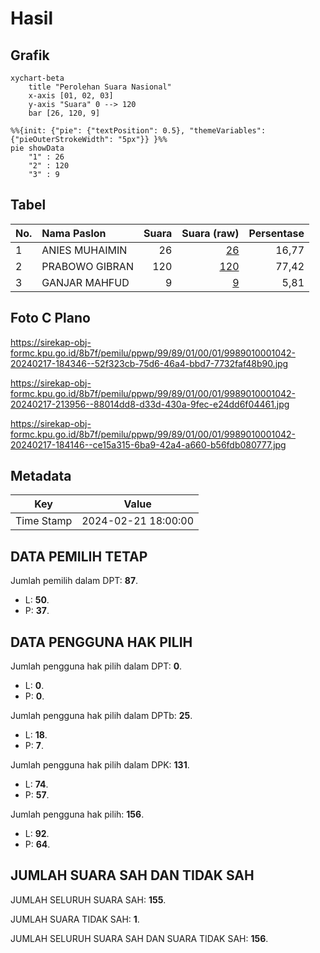 # Hasil

## Grafik

```mermaid
xychart-beta
    title "Perolehan Suara Nasional"
    x-axis [01, 02, 03]
    y-axis "Suara" 0 --> 120
    bar [26, 120, 9]
```

```mermaid
%%{init: {"pie": {"textPosition": 0.5}, "themeVariables": {"pieOuterStrokeWidth": "5px"}} }%%
pie showData
    "1" : 26
    "2" : 120
    "3" : 9
```

## Tabel

| No. | Nama Paslon    | Suara | Suara (raw) | Persentase |
|:--- |:-------------- | -----:| -----------:| ----------:|
| 1   | ANIES MUHAIMIN | 26    | [26][p-1]   | 16,77      |
| 2   | PRABOWO GIBRAN | 120   | [120][p-2]  | 77,42      |
| 3   | GANJAR MAHFUD  | 9     | [9][p-3]    | 5,81       |


[p-1]: https://github.com/gigit-pemilu/pemilu-2024/blob/main/pilpres/hitung-suara/sub/99-luar-negeri/sub/89-penang-malaysia/sub/01-penang-malaysia/sub/0001-penang-malaysia/sub/042-ksk-027/sub/paslon-1.txt
[p-2]: https://github.com/gigit-pemilu/pemilu-2024/blob/main/pilpres/hitung-suara/sub/99-luar-negeri/sub/89-penang-malaysia/sub/01-penang-malaysia/sub/0001-penang-malaysia/sub/042-ksk-027/sub/paslon-2.txt
[p-3]: https://github.com/gigit-pemilu/pemilu-2024/blob/main/pilpres/hitung-suara/sub/99-luar-negeri/sub/89-penang-malaysia/sub/01-penang-malaysia/sub/0001-penang-malaysia/sub/042-ksk-027/sub/paslon-3.txt

## Foto C Plano

https://sirekap-obj-formc.kpu.go.id/8b7f/pemilu/ppwp/99/89/01/00/01/9989010001042-20240217-184346--52f323cb-75d6-46a4-bbd7-7732faf48b90.jpg

https://sirekap-obj-formc.kpu.go.id/8b7f/pemilu/ppwp/99/89/01/00/01/9989010001042-20240217-213956--88014dd8-d33d-430a-9fec-e24dd6f04461.jpg

https://sirekap-obj-formc.kpu.go.id/8b7f/pemilu/ppwp/99/89/01/00/01/9989010001042-20240217-184146--ce15a315-6ba9-42a4-a660-b56fdb080777.jpg


## Metadata

| Key        | Value               |
| ---------- | ------------------- |
| Time Stamp | 2024-02-21 18:00:00 |


## DATA PEMILIH TETAP

Jumlah pemilih dalam DPT: **87**.
 * L: **50**.
 * P: **37**.

## DATA PENGGUNA HAK PILIH

Jumlah pengguna hak pilih dalam DPT: **0**.
 * L: **0**.
 * P: **0**.

Jumlah pengguna hak pilih dalam DPTb: **25**.
 * L: **18**.
 * P: **7**.

Jumlah pengguna hak pilih dalam DPK: **131**.
 * L: **74**.
 * P: **57**.

Jumlah pengguna hak pilih: **156**.
 * L: **92**.
 * P: **64**.

## JUMLAH SUARA SAH DAN TIDAK SAH

JUMLAH SELURUH SUARA SAH: **155**.

JUMLAH SUARA TIDAK SAH: **1**.

JUMLAH SELURUH SUARA SAH DAN SUARA TIDAK SAH: **156**.


